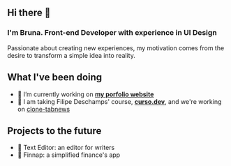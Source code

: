 ## Hi there 👋

### I'm Bruna. Front-end Developer with experience in UI Design

Passionate about creating new experiences, my motivation comes from the desire to transform a simple idea into reality.

## What I've been doing

- 🔭 I’m currently working on [**my porfolio website**](https://brunaboeger.dev.br/) 
- 🌱 I am taking Filipe Deschamps' course, [**curso.dev**](https://curso.dev), and we're working on [clone-tabnews](https://github.com/brunaboeger/clone-tabnews)

## Projects to the future

- 📑 Text Editor: an editor for writers
- 📑 Finnap: a simplified finance's app

<!--
**brunaboeger/brunaboeger** is a ✨ _special_ ✨ repository because its `README.md` (this file) appears on your GitHub profile.

Here are some ideas to get you started:

- 🔭 I’m currently working on ...
- 🌱 I’m currently learning ...
- 👯 I’m looking to collaborate on ...
- 🤔 I’m looking for help with ...
- 💬 Ask me about ...
- 📫 How to reach me: ...
- 😄 Pronouns: ...
- ⚡ Fun fact: ...
-->
